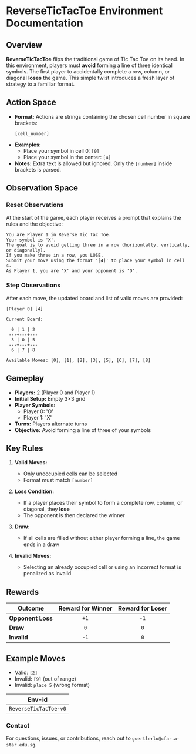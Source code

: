 # ReverseTicTacToe Environment Documentation

## Overview
**ReverseTicTacToe** flips the traditional game of Tic Tac Toe on its head. In this environment, players must **avoid** forming a line of three identical symbols. The first player to accidentally complete a row, column, or diagonal **loses** the game. This simple twist introduces a fresh layer of strategy to a familiar format.

## Action Space
- **Format:** Actions are strings containing the chosen cell number in square brackets:
  ```plaintext
  [cell_number]
  ```
- **Examples:**
  - Place your symbol in cell 0: `[0]`
  - Place your symbol in the center: `[4]`
- **Notes:** Extra text is allowed but ignored. Only the `[number]` inside brackets is parsed.

## Observation Space

### Reset Observations
At the start of the game, each player receives a prompt that explains the rules and the objective:

```plaintext
You are Player 1 in Reverse Tic Tac Toe.
Your symbol is 'X'.
The goal is to avoid getting three in a row (horizontally, vertically, or diagonally).
If you make three in a row, you LOSE.
Submit your move using the format '[4]' to place your symbol in cell 4.
As Player 1, you are 'X' and your opponent is 'O'.
```

### Step Observations
After each move, the updated board and list of valid moves are provided:

```plaintext
[Player 0] [4]

Current Board:

  0 | 1 | 2
 ---+---+---
  3 | O | 5
 ---+---+---
  6 | 7 | 8

Available Moves: [0], [1], [2], [3], [5], [6], [7], [8]
```

## Gameplay
- **Players:** 2 (Player 0 and Player 1)
- **Initial Setup:** Empty 3×3 grid
- **Player Symbols:**
  - Player 0: 'O'
  - Player 1: 'X'
- **Turns:** Players alternate turns
- **Objective:** Avoid forming a line of three of your symbols

## Key Rules
1. **Valid Moves:**
   - Only unoccupied cells can be selected
   - Format must match `[number]`

2. **Loss Condition:**
   - If a player places their symbol to form a complete row, column, or diagonal, they **lose**
   - The opponent is then declared the winner

3. **Draw:**
   - If all cells are filled without either player forming a line, the game ends in a draw

4. **Invalid Moves:**
   - Selecting an already occupied cell or using an incorrect format is penalized as invalid

## Rewards
| Outcome      | Reward for Winner | Reward for Loser |
|--------------|:-----------------:|:----------------:|
| **Opponent Loss** | `+1`              | `-1`             |
| **Draw**     | `0`               | `0`              |
| **Invalid**  | `-1`              | `0`              |

## Example Moves
- Valid: `[2]`
- Invalid: `[9]` (out of range)
- Invalid: `place 5` (wrong format)

| Env-id                    |
|---------------------------|
| `ReverseTicTacToe-v0`     |

### Contact
For questions, issues, or contributions, reach out to `guertlerlo@cfar.a-star.edu.sg`.

